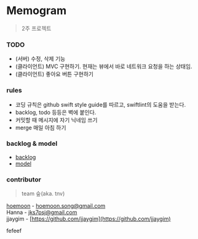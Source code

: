 # Memogram
> 2주 프로젝트

### TODO
- (서버) 수정, 삭제 기능
- (클라이언트) MVC 구현하기. 현재는 뷰에서 바로 네트워크 요청을 하는 상태임.
- (클라이언트) 좋아요 버튼 구현하기

### rules
- 코딩 규칙은 github swift style guide를 따르고, swiftlint의 도움을 받는다.  
- backlog, todo 등등은 벽에 붙인다.
- 커밋할 때 메시지에 자기 닉네임 쓰기
- merge 매일 아침 하기

### backlog & model
- [backlog](https://docs.google.com/spreadsheets/d/18cglBaYWYpNDDIwHRXVCEKacSvDI4SItYPqrdg8avx4/edit#gid=0)
- [model](https://docs.google.com/spreadsheets/d/1mX3rOUOKrL21R9qkoC5hwuW3JwshLS3cpcarteG4ynI/edit#gid=0)

### contributor 
> team 숲(aka. tnv)

[hoemoon](https://github.com/hoemoon) - hoemoon.song@gmail.com  
Hanna - jks7psj@gmail.com  
jjaygim - [https://github.com/jjaygim](https://github.com/jjaygim)

fefeef
